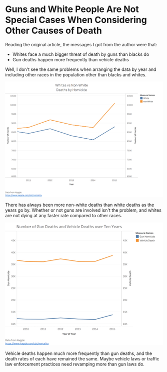 # Guns and White People Are Not Special Cases When Considering Other Causes of Death

Reading the original article, the messages I got from the author were that:
* Whites face a much bigger threat of death by guns than blacks do
* Gun deaths happen more frequently than vehicle deaths

Well, I don't see the same problems when arranging the data by year and including other races in the population other than blacks and whites.

![Races_(Deceptive)](Races_(Deceptive).png)

There has always been more non-white deaths than white deaths as the years go by. Whether or not guns are involved isn't the problem, and whites are not dying at any faster rate compared to other races.

![Guns_Vehicles_(Deceptive)](Guns_Vehicles_(Deceptive).png)

Vehicle deaths happen much more frequently than gun deaths, and the death rates of each have remained the same. Maybe vehicle laws or traffic law enforcement practices need revamping more than gun laws do.
